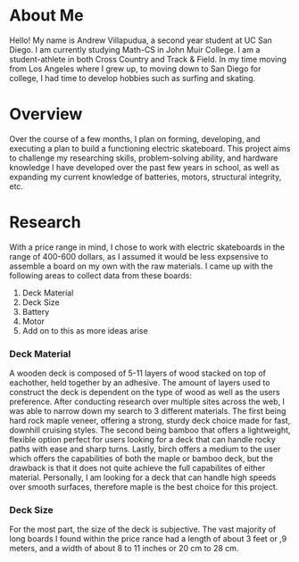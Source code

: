 # About Me
Hello! My name is Andrew Villapudua, a second year student at UC San Diego. I am currently studying Math-CS in John Muir College. I am a student-athlete in both Cross Country and Track & Field. In my time moving from Los Angeles where I grew up, to moving down to San Diego for college, I had time to develop hobbies such as surfing and skating. 
# Overview
Over the course of a few months, I plan on forming, developing, and executing a plan to build a functioning electric skateboard. This project aims to challenge my researching skills, problem-solving ability, and hardware knowledge I have developed over the past few years in school, as well as expanding my current knowledge of batteries, motors, structural integrity, etc.
# Research
With a price range in mind, I chose to work with electric skateboards in the range of 400-600 dollars, as I assumed it would be less expsensive to assemble a board on my own with the raw materials. I came up with the following areas to collect data from these boards:
1. Deck Material
2. Deck Size
3. Battery
4. Motor 
5. Add on to this as more ideas arise
### Deck Material
A wooden deck is composed of 5-11 layers of wood stacked on top of eachother, held together by an adhesive. The amount of layers used to construct the deck is dependent on the type of wood as well as the users preference. After conducting research over multiple sites across the web, I was able to narrow down my search to 3 different materials. The first being hard rock maple veneer, offering a strong, sturdy deck choice made for fast, downhill cruising styles. The second being bamboo that offers a lightweight, flexible option perfect for users looking for a deck that can handle rocky paths with ease and sharp turns. Lastly, birch offers a medium to the user which offers the capabilities of both the maple or bamboo deck, but the drawback is that it does not quite achieve the full capabilites of either material. Personally, I am looking for a deck that can handle high speeds over smooth surfaces, therefore maple is the best choice for this project. 
### Deck Size
For the most part, the size of the deck is subjective. The vast majority of long boards I found within the price rance had a length of about 3 feet or ,9 meters, and a width of about 8 to 11 inches or 20 cm to 28 cm. 
